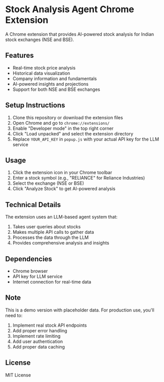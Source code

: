 # Stock Analysis Agent Chrome Extension

A Chrome extension that provides AI-powered stock analysis for Indian stock exchanges (NSE and BSE).

## Features

- Real-time stock price analysis
- Historical data visualization
- Company information and fundamentals
- AI-powered insights and projections
- Support for both NSE and BSE exchanges

## Setup Instructions

1. Clone this repository or download the extension files
2. Open Chrome and go to `chrome://extensions/`
3. Enable "Developer mode" in the top right corner
4. Click "Load unpacked" and select the extension directory
5. Replace `YOUR_API_KEY` in `popup.js` with your actual API key for the LLM service

## Usage

1. Click the extension icon in your Chrome toolbar
2. Enter a stock symbol (e.g., "RELIANCE" for Reliance Industries)
3. Select the exchange (NSE or BSE)
4. Click "Analyze Stock" to get AI-powered analysis

## Technical Details

The extension uses an LLM-based agent system that:
1. Takes user queries about stocks
2. Makes multiple API calls to gather data
3. Processes the data through the LLM
4. Provides comprehensive analysis and insights

## Dependencies

- Chrome browser
- API key for LLM service
- Internet connection for real-time data

## Note

This is a demo version with placeholder data. For production use, you'll need to:
1. Implement real stock API endpoints
2. Add proper error handling
3. Implement rate limiting
4. Add user authentication
5. Add proper data caching

## License

MIT License 
